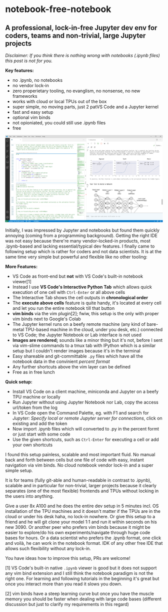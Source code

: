 # notebook-free-notebook
## A professional, lock-in-free Jupyter dev env for coders, teams and non-trivial, large Jupyter projects

_Disclaimer: If you think there is nothing wrong with notebooks (.ipynb files) this post is not for you._

**Key features:**
- no .ipynb, no notebooks
- no vendor lock-in
- zero properietary tooling, no evanglism, no nonsense, no new frameworks
- works with cloud or local TPUs out of the box
- super simple, no moving parts, just 2 patVS Code and a Jupyter kernel
- fast and easy setup
- optional vim binds
- not opioniated, you could still use .ipynb files
- free

![vscode.png](vscode.png)

Initially, I was impressed by Jupyter and notebooks but found them quickly annoying (coming from a programming background). Getting the right IDE was not easy because there're many vendor-locked-in products, most .ipynb-based and lacking essential/typical dev features. I finally came to following setup which is rather for coders and not data scientists. It is at the same time very simple but powerful and flexible like no other tooling:

**More Features:**

- VS Code as front-end but **not** with VS Code's built-in notebook viewer[1]
- Instead I use **VS Code's Interactive Python Tab** which allows quick execution of one cell with `Ctrl-Enter` or all above cells
- The Interactive Tab shows the cell outputs in **chronological order**
- The **execute above cells** feature is quite handy, it's located at every cell and let you run the entire notebook till that button
- **vim binds** via the vim plugin[2]; fwiw, this setup is the only with proper vim binds next to Google's Colab
- The Jupyter kernel runs on a beefy remote machine (any kind of bare-metal TPU-based machine in the cloud, under you desk, etc.) connected to VS Code; the Jupyter Notebook or Lab interface is not used
- **Images are rendered;** sounds like a minor thing but it's not, before I sent via vim-slime commands to a tmux tab with IPython which is a similar setup but I couldn't render images because it's in the terminal
- Easy shareable and git-committable `.py` files which have all the notebook data in the convinient *percent format*
- Any further shortcuts above the vim layer can be defined
- Free as in free lunch

**Quick setup:**

- Install VS Code on a client machine, miniconda and Jupyter on a beefy TPU machine or locally
- Run Jupyter without using Jupyter Notebook nor Lab, copy the access url/token from the log
- In VS Code open the Command Palette, eg. with F1 and search for _Jupyter: Specify local or remote Jupyter server for connections_, click on existing and add the token
- Now import .ipynb files which will converted to .py in the percent formt or just start with some code
- Use the given shortcuts, such as `Ctrl-Enter` for executing a cell or add your own shortcuts

I found this setup painless, scalable and most important fluid. No manual back and forth between cells but one file of code with easy, instant navigation via vim binds. No cloud notebook vendor lock-in and a super simple setup.

It is for teams (fully git-able and human-readable in contrast to .ipynb), scalable and in particular for non-trivial, larger projects because it clearly separates (one of the most flexible) frontends and TPUs without locking in the users into anything.

Give a user 8x A100 and he does the entire dev setup in 5 minutes incl. OS installation of the TPU machines and it doesn't matter if the TPUs are in the cloud or under his desk haha, no lock-in nowhere. Or give this setup to a friend and he will git clone your model 1:1 and run it within seconds on his new 3090. Or another peer who prefers vim binds because it might be easier to explore/do his own experiments/navigate through huge code bases for hours. Or a data scientist who prefers the .ipynb format, one click and voilà, he can work in the notebook format. IDK of any other free IDE that allows such flexibility without any lock-in.

You have ideas how to improve this setup, PRs are welcome!

[1] VS Code's built-in native `.ipynb` viewer is good but it does not support any vim bind extension and I still think the notebook paradigm is not the right one. For learning and following tutorials in the beginning it's great but once you interact more than you read it slows you down.

[2] vim binds have a steep learning curve but once you have the muscle memory you should be faster when dealing with large code bases (different discussion but just to clarify my requirements in this regard)
